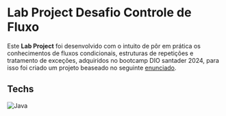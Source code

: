 # Lab Project Desafio Controle de Fluxo

Este **Lab Project** foi desenvolvido com o intuito de pôr em prática os conhecimentos de fluxos condicionais, estruturas de repetições e tratamento de exceções, adquiridos no bootcamp DIO santader 2024, para isso foi criado um projeto beaseado no seguinte [enunciado](https://github.com/digitalinnovationone/trilha-java-basico/tree/main/desafios/controle-fluxo).

## Techs
![Java](https://img.shields.io/badge/java-%23323330.svg?style=for-the-badge&logo=openjdk&logoColor=white)
